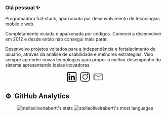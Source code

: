 ### Olá pessoal ✨

Programadora full-stack, apaixonada por desenvolvimento de tecnologias mobile e web.

Completamente viciada e apaixonada por códigos. Comecei a desenvolver em 2012 e desde então não consegui mais parar.

Desenvolvo projetos voltados para a independência e fortalecimento do usuário, através da análise de usabilidade e melhores estratégias. Viso sempre aprender novas tecnologias para propor o melhor desempenho do sistema apresentando ideias inovadoras.

<p align='center'>
<a href="https://www.linkedin.com/in/stellaoliveiram/"><img height="30" src="https://github.com/stellaoliveirabertt/stellaoliveirabertt/blob/master/linkedin.png?raw=true"></a>&nbsp;&nbsp;
<a href="https://www.instagram.com/stellaoliveirabertt/"><img height="30" src="https://github.com/stellaoliveirabertt/stellaoliveirabertt/blob/master/instagram.png?raw=true"></a>&nbsp;&nbsp;
<a href="mailto:stellabertthiolly@live.com"><img height="30" src="https://github.com/stellaoliveirabertt/stellaoliveirabertt/blob/master/mail.png?raw=true"></a>
</p>


## ⚙️ &nbsp;GitHub Analytics

<p align='center'>
<img width="530em" src="https://github-readme-stats.vercel.app/api?username=stellaoliveirabertt&show_icons=true&theme=vision-friendly-dark" alt="stellaoliveirabertt's stats"/>
<img width="530em" src="https://github-readme-stats.vercel.app/api/top-langs/?username=stellaoliveirabertt&layout=compact&theme=vision-friendly-dark" alt="stellaoliveirabertt's most languages"/>
</p>
